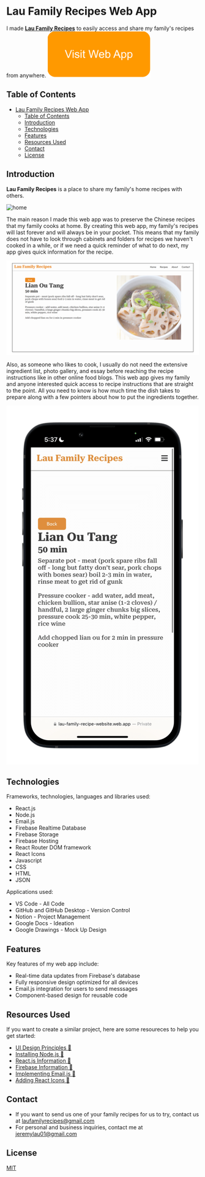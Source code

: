 # Lau Family Recipes Web App
I made **[Lau Family Recipes](https://lau-family-recipe-website.web.app/)** to easily access and share my family's recipes from anywhere.
[![](https://github.com/JeremyLau01/Lau-Family-Recipes-Web-App/blob/main/Button1.png?raw=true)](https://lau-family-recipe-website.web.app/)

## Table of Contents
- [Lau Family Recipes Web App](#lau-family-recipes-web-app)
  - [Table of Contents](#table-of-contents)
  - [Introduction](#introduction)
  - [Technologies](#technologies)
  - [Features](#features)
  - [Resources Used](#resources-used)
  - [Contact](#contact)
  - [License](#license)

## Introduction
**Lau Family Recipes** is a place to share my family's home recipes with others. 

![home](https://raw.githubusercontent.com/JeremyLau01/Lau-Family-Recipes-Web-App/e590e166c334551b9ac16837adef8b2154df8b53/HomeSC.svg)

The main reason I made this web app was to preserve the Chinese recipes that my family cooks at home. By creating this web app, my family's recipes will last forever and will always be in your pocket. This means that my family does not have to look through cabinets and folders for recipes we haven't cooked in a while, or if we need a quick reminder of what to do next, my app gives quick information for the recipe. 

![recipe](https://raw.githubusercontent.com/JeremyLau01/Lau-Family-Recipes-Web-App/e590e166c334551b9ac16837adef8b2154df8b53/RecipeSC.svg)

Also, as someone who likes to cook, I usually do not need the extensive ingredient list, photo gallery, and essay before reaching the recipe instructions like in other online food blogs. This web app gives my family and anyone interested quick access to recipe instructions that are straight to the point. All you need to know is how much time the dish takes to prepare along with a few pointers about how to put the ingredients together.

![phoneRecipe](https://raw.githubusercontent.com/JeremyLau01/Lau-Family-Recipes-Web-App/main/PhoneSC1.png)


## Technologies
Frameworks, technologies, languages and libraries used:
- React.js
- Node.js
- Email.js
- Firebase Realtime Database
- Firebase Storage
- Firebase Hosting
- React Router DOM framework
- React Icons
- Javascript
- CSS
- HTML
- JSON

Applications used:
- VS Code - All Code
- GitHub and GitHub Desktop - Version Control
- Notion - Project Management
- Google Docs - Ideation 
- Google Drawings - Mock Up Design

## Features

Key features of my web app include:
- Real-time data updates from Firebase's database
- Fully responsive design optimized for all devices
- Email.js integration for users to send messsages
- Component-based design for reusable code

## Resources Used

If you want to create a similar project, here are some resoureces to help you get started:
- [UI Design Principles 🔗](https://dribbble.com/resources/ui-design-principles)
- [Installing Node.js 🔗](https://nodejs.org/en)
- [React.js Information 🔗](https://react.dev/learn)
- [Firebase Information 🔗](https://firebase.google.com/docs/database)
- [Implementing Email.js 🔗](https://www.emailjs.com/docs/examples/reactjs/)
- [Adding React Icons 🔗](https://react-icons.github.io/react-icons/)

## Contact

- If you want to send us one of your family recipes for us to try, contact us at laufamilyrecipes@gmail.com
- For personal and business inquiries, contact me at jeremylau01@gmail.com 

## License
[MIT](https://choosealicense.com/licenses/mit/)
